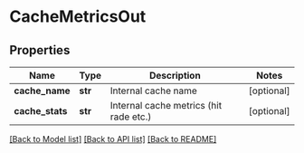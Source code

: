 # CacheMetricsOut

## Properties
Name | Type | Description | Notes
------------ | ------------- | ------------- | -------------
**cache_name** | **str** | Internal cache name | [optional] 
**cache_stats** | **str** | Internal cache metrics (hit rade etc.) | [optional] 

[[Back to Model list]](../README.md#documentation-for-models) [[Back to API list]](../README.md#documentation-for-api-endpoints) [[Back to README]](../README.md)


